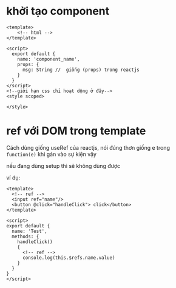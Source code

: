 # khởi tạo component

```vue
<template>
    <!-- html -->
</template>

<script>
  export default {
    name: 'component_name',
    props: {
      msg: String //  giống (props) trong reactjs
    }
  }
</script>
<!--giới hạn css chỉ hoạt dộng ở đây-->
<style scoped>

</style>
```

# ref với DOM trong template
Cách dùng giống useRef của reactjs, nói đúng thơn giống e trong `function(e)` khi gán vào sự kiện vậy

nếu đang dùng setup thì sẽ không dùng được

ví dụ:

```vue
<template>
  <!-- ref -->
  <input ref="name"/> 
  <button @click="handleClick"> click</button>
</template>

<script>
export default {
  name: 'Test',
  methods: {
    handleClick()
    {
      <!-- ref -->
      console.log(this.$refs.name.value)
    }
  }
}
</script>
```
